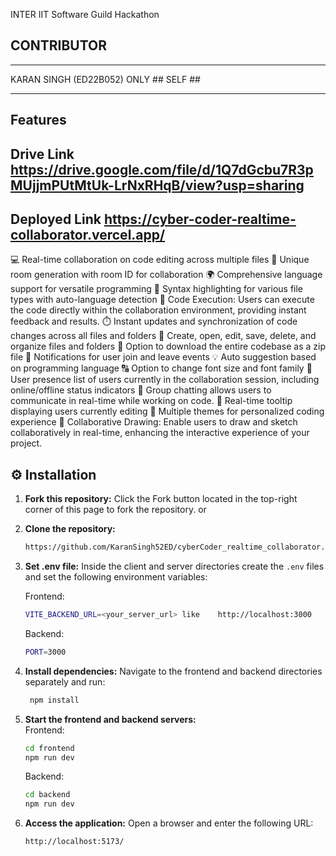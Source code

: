 INTER IIT Software Guild Hackathon

## CONTRIBUTOR
________________________________________
KARAN SINGH (ED22B052) ONLY ## SELF ##
________________________________________

## Features

## Drive Link https://drive.google.com/file/d/1Q7dGcbu7R3pMUjjmPUtMtUk-LrNxRHqB/view?usp=sharing

## Deployed Link https://cyber-coder-realtime-collaborator.vercel.app/

💻 Real-time collaboration on code editing across multiple files
🚀 Unique room generation with room ID for collaboration
🌍 Comprehensive language support for versatile programming
🌈 Syntax highlighting for various file types with auto-language detection
🚀 Code Execution: Users can execute the code directly within the collaboration environment, providing instant feedback and results.
⏱️ Instant updates and synchronization of code changes across all files and folders
📁 Create, open, edit, save, delete, and organize files and folders
💾 Option to download the entire codebase as a zip file
📣 Notifications for user join and leave events
💡 Auto suggestion based on programming language
🔠 Option to change font size and font family
👥 User presence list of users currently in the collaboration session, including online/offline status indicators
💬 Group chatting allows users to communicate in real-time while working on code.
🎩 Real-time tooltip displaying users currently editing
🎨 Multiple themes for personalized coding experience
🎨 Collaborative Drawing: Enable users to draw and sketch collaboratively in real-time, enhancing the interactive experience of your project.

## ⚙️ Installation

1. **Fork this repository:** Click the Fork button located in the top-right corner of this page to fork the repository. or
2. **Clone the repository:**

   ```bash
   https://github.com/KaranSingh52ED/cyberCoder_realtime_collaborator.git
   ```

3. **Set .env file:**
   Inside the client and server directories create the `.env` files and set the following environment variables:

   Frontend:

   ```bash
   VITE_BACKEND_URL=<your_server_url> like    http://localhost:3000
   ```

   Backend:

   ```bash
   PORT=3000
   ```

4. **Install dependencies:**
   Navigate to the frontend and backend directories separately and run:
   ```bash
    npm install
   ```
5. **Start the frontend and backend servers:**  
   Frontend:
   ```bash
   cd frontend
   npm run dev
   ```
   Backend:
   ```bash
   cd backend
   npm run dev
   ```
6. **Access the application:**
   Open a browser and enter the following URL:
   ```bash
   http://localhost:5173/
   ```
